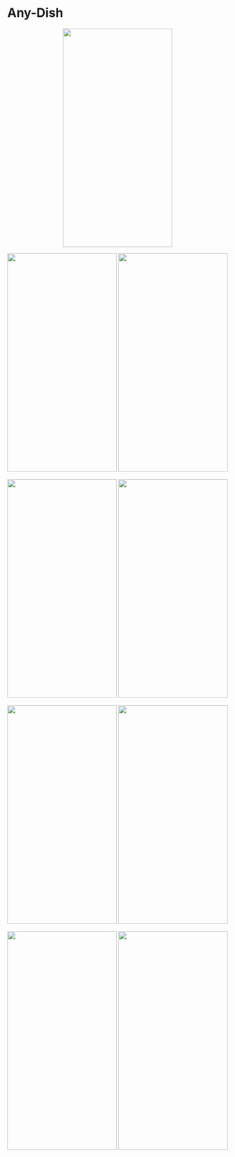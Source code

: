 # Any-Dish
<p align="center">
  <img src="https://user-images.githubusercontent.com/118614364/227764707-bba8921c-d874-470f-8588-f27682e31b27.png" width="250" height = "500" >
</p>

<p align="center">
  <img src="https://user-images.githubusercontent.com/118614364/227764709-f3a04673-292c-4271-b75b-96b14a4bb7e1.png" width="250" height = "500" >
  <img src="https://user-images.githubusercontent.com/118614364/227764713-6b34ffc1-c21c-4d17-9974-f43f52315a8a.png" width="250" height = "500" >
</p>

<p align="center">
  <img src="https://user-images.githubusercontent.com/118614364/227764714-5974d614-a2db-4107-ab5f-7c43bcde1b92.png" width="250" height = "500" >
  <img src="https://user-images.githubusercontent.com/118614364/227764716-5ad623dc-78c7-49d2-ab8e-7e35dd44007f.png" width="250" height = "500" >
</p>

<p align="center">
  <img src="https://user-images.githubusercontent.com/118614364/227764720-29e6853d-4626-4fd4-be21-0ee7486d6e3c.png" width="250" height = "500" >
  <img src="https://user-images.githubusercontent.com/118614364/227764721-76747348-749b-4afe-9283-e341030e236c.png" width="250" height = "500" >
</p>

<p align="center">
  <img src="https://user-images.githubusercontent.com/118614364/227764723-ff150351-19e8-4e70-9257-ecfb251cebbd.png" width="250" height = "500" >
  <img src="https://user-images.githubusercontent.com/118614364/227764728-60f47a74-81b0-4cb5-8dad-3a651dab726b.png" width="250" height = "500" >
</p>
